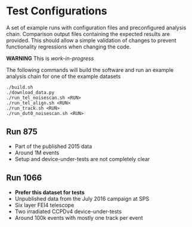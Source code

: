 Test Configurations
===================

A set of example runs with configuration files and preconfigured analysis chain.
Comparison output files containing the expected results are provided. This
should allow a simple validation of changes to prevent functionality regressions
when changing the code.

**WARNING** This is *work-in-progress*

The following commands will build the software and run an example analysis
chain for one of the example datasets

    ./build.sh
    ./download_data.py
    ./run_tel_noisescan.sh <RUN>
    ./run_tel_align.sh <RUN>
    ./run_track.sh <RUN>
    ./run_dut0_noisescan.sh <RUN>


Run 875
-------

*   Part of the published 2015 data
*   Around 1M events
*   Setup and device-under-tests are not completely clear

Run 1066
--------

*   **Prefer this dataset for tests**
*   Unpublished data from the July 2016 campaign at SPS
*   Six layer FEI4 telescope
*   Two irradiated CCPDv4 device-under-tests
*   Around 100k events with mostly one track per event
